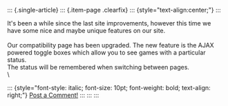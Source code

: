 ::: {.single-article}
::: {.item-page .clearfix}
::: {style="text-align:center;"}
:::

It\'s been a while since the last site improvements, however this time
we have some nice and maybe unique features on our site.\
\
Our compatibility page has been upgraded. The new feature is the AJAX
powered toggle boxes which allow you to see games with a particular
status.\
The status will be remembered when switching between pages.\
\

::: {style="font-style: italic; font-size: 10pt; font-weight: bold; text-align: right;"}
[Post a Comment!](http://forums.pcsx2.net/thread-9749.html)
:::
:::
:::
